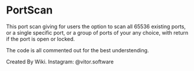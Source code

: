 # PortScan
This port scan giving for users the option to scan all 65536 existing ports, or a single specific port, 
or a group of ports of your any choice, with return if the port is open or locked.
 
The code is all commented out for the best understending.

Created By Wiki. Instagram: @vitor.software
